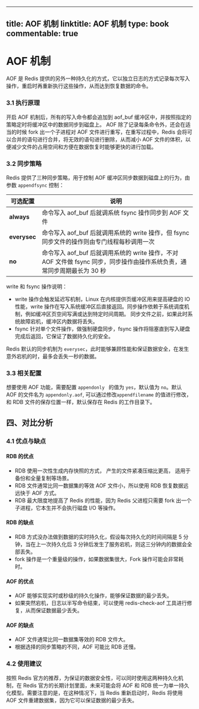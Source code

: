 
---
title: AOF 机制
linktitle: AOF 机制
type: book
commentable: true
---

# AOF 机制

AOF 是 Redis 提供的另外一种持久化的方式，它以独立日志的方式记录每次写入操作，重启时再重新执行这些操作，从而达到恢复数据的命令。

### 3.1 执行原理

开启 AOF 机制后，所有的写入命令都会追加到 aof_buf 缓冲区中，并按照指定的策略定时将缓冲区中的数据同步到磁盘上。 AOF 除了记录每条命令外，还会在适当的时候 fork 出一个子进程对 AOF 文件进行重写，在重写过程中，Redis 会将可以合并的语句进行合并，将无效的语句进行删除，从而减小 AOF 文件的体积，以便减少文件的占用空间和方便在数据恢复时能够更快的进行加载。

### 3.2 同步策略

Redis 提供了三种同步策略，用于控制 AOF 缓冲区同步数据到磁盘上的行为，由参数 `appendfsync` 控制：

| 可选配置     | 说明                                                                                                                     |
| ------------ | ------------------------------------------------------------------------------------------------------------------------ |
| **always**   | 命令写入 aof_buf 后就调系统 fsync 操作同步到 AOF 文件                                                                    |
| **everysec** | 命令写入 aof_buf 后就调用系统的 write 操作，但 fsync 同步文件的操作则由专门线程每秒调用一次                              |
| **no**       | 命令写入 aof_buf 后就调用系统的 write 操作，不对 AOF 文件做 fsync 同步，同步操作由操作系统负责，通常同步周期最长为 30 秒 |

write 和 fsync 操作说明：

- write 操作会触发延迟写机制，Linux 在内核提供页缓冲区用来提高硬盘的 IO 性能，write 操作在写入系统缓冲区后直接返回。同步操作依赖于系统调度机制，例如缓冲区页空间写满或达到特定时间周期。 同步文件之前，如果此时系统故障宕机，缓冲区内数据将丢失。
- fsync 针对单个文件操作，做强制硬盘同步，fsync 操作将阻塞直到写入硬盘完成后返回，它保证了数据持久化的安全。

Redis 默认的同步机制为 `everysec`，此时能够兼顾性能和保证数据安全，在发生意外宕机的时，最多会丢失一秒的数据。

### 3.3 相关配置

想要使用 AOF 功能，需要配置 `appendonly ` 的值为 `yes`，默认值为 `no`。默认 AOF 的文件名为 `appendonly.aof`, 可以通过修改`appendfilename` 的值进行修改，和 RDB 文件的保存位置一样，默认保存在 Redis 的工作目录下。

## 四、对比分析

### 4.1 优点与缺点

#### RDB 的优点

- RDB 使用一次性生成内存快照的方式， 产生的文件紧凑压缩比更高， 适用于备份和全量复制等场景。
- RDB 文件通常比同一数据集的等效 AOF 文件小，所以使用 RDB 恢复数据远远快于 AOF 方式。
- RDB 最大限度地提高了 Redis 的性能，因为 Redis 父进程只需要 fork 出一个子进程，它本生并不会执行磁盘 I/O 等操作。

#### RDB 的缺点

- RDB 方式没办法做到数据的实时持久化，假设每次持久化的时间间隔是 5 分钟，当在上一次持久化后 3 分钟后发生了服务宕机，则这三分钟内的数据会全部丢失。
- fork 操作是一个重量级的操作，如果数据集很大，Fork 操作可能会非常耗时。

#### AOF 的优点

- AOF 能够实现实时或秒级的持久化操作，能够保证数据的最少丢失。
- 如果突然宕机，日志以半写命令结束，可以使用 redis-check-aof 工具进行修复，从而保证数据最少丢失。

#### AOF 的缺点

- AOF 文件通常比同一数据集等效的 RDB 文件大。
- 根据选择的同步策略的不同，AOF 可能比 RDB 还慢。

### 4.2 使用建议

按照 Redis 官方的推荐，为保证的数据安全性，可以同时使用这两种持久化机制，在 Redis 官方的长期计划里面，未来可能会将 AOF 和 RDB 统一为单一持久化模型。需要注意的是，在这种情况下，当 Redis 重新启动时，Redis 将使用 AOF 文件重建数据集，因为它可以保证数据的最少丢失。

    